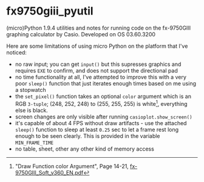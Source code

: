 # fx9750giii_pyutil
(micro)Python 1.9.4 utilities and notes for running code on the fx-9750GIII graphing calculator by Casio.
Developed on OS 03.60.3200

Here are some limitations of using micro Python on the platform that I've noticed:
- no raw input; you can get `input()` but this supresses graphics and requires `EXE` to confirm, and does not support the directional pad
- no time functionality at all, I've attempted to improve this with a very poor `sleep()` function that just iterates enough times based on me using a stopwatch
- the `set_pixel()` function takes an optional `color` argument which is an RGB `3-tuple`; (248, 252, 248) to (255, 255, 255) is white[^1], everything else is black.
- screen changes are only visible after running `casioplot.show_screen()`
- it's capable of about 4 FPS without draw artifacts - use the attached `sleep()` function to sleep at least `0.25` sec to let a frame rest long enough to be seen clearly. This is provided in the variable `MIN_FRAME_TIME`
- no table, sheet, other any other kind of memory access

[^1]: "Draw Function color Argument", Page 14-21, [fx-9750GIII_Soft_v360_EN.pdf](https://support.casio.com/storage/en/manual/pdf/EN/004/fx-9750GIII_Soft_v360_EN.pdf)
